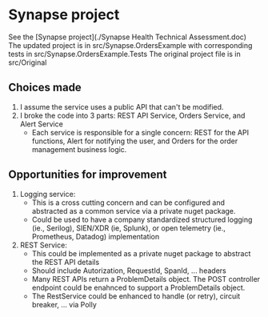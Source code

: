 # Synapse project
See the [Synapse project](./Synapse Health Technical Assessment.doc)
The updated project is in src/Synapse.OrdersExample with corresponding tests in src/Synapse.OrdersExample.Tests
The original project file is in src/Original 

##  Choices made
1.  I assume the service uses a public API that can't be modified.
2.  I broke the code into 3 parts:  REST API Service, Orders Service, and Alert Service
	*  Each service is responsible for a single concern:  REST for the API functions, Alert for notifying the user, and Orders for the order management business logic.

##  Opportunities for improvement
1.  Logging service:  
	*  This is a cross cutting concern and can be configured and abstracted as a common service via a private nuget package.
	*  Could be used to have a company standardized structured logging (ie., Serilog), SIEN/XDR (ie, Splunk), or open telemetry (ie., Prometheus, Datadog) implementation
2.  REST Service:
	*  This could be implemented as a private nuget package to abstract the REST API details
	*  Should include Autorization, RequestId, SpanId, ... headers
	*  Many REST APIs return a ProblemDetails object.  The POST controller endpoint could be enahnced to support a ProblemDetails object.
	*  The RestService could be enhanced to handle (or retry), circuit breaker, ...  via Polly